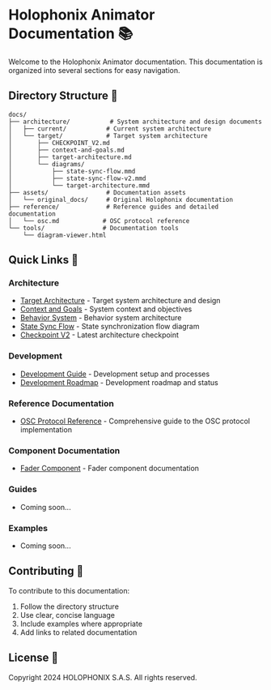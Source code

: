 # Holophonix Animator Documentation 📚

Welcome to the Holophonix Animator documentation. This documentation is organized into several sections for easy navigation.

## Directory Structure 📂

```
docs/
├── architecture/           # System architecture and design documents
│   ├── current/           # Current system architecture
│   └── target/            # Target system architecture
│       ├── CHECKPOINT_V2.md
│       ├── context-and-goals.md
│       ├── target-architecture.md
│       └── diagrams/
│           ├── state-sync-flow.mmd
│           ├── state-sync-flow-v2.mmd
│           └── target-architecture.mmd
├── assets/                # Documentation assets
│   └── original_docs/     # Original Holophonix documentation
├── reference/             # Reference guides and detailed documentation
│   └── osc.md            # OSC protocol reference
└── tools/                # Documentation tools
    └── diagram-viewer.html
```

## Quick Links 🔗

### Architecture
- [Target Architecture](architecture/target/target-architecture.md) - Target system architecture and design
- [Context and Goals](architecture/target/context-and-goals.md) - System context and objectives
- [Behavior System](architecture/behavior-system.md) - Behavior system architecture
- [State Sync Flow](architecture/target/diagrams/state-sync-flow-v2.mmd) - State synchronization flow diagram
- [Checkpoint V2](architecture/target/CHECKPOINT_V2.md) - Latest architecture checkpoint

### Development
- [Development Guide](development/README.md) - Development setup and processes
- [Development Roadmap](development/ROADMAP.md) - Development roadmap and status

### Reference Documentation
- [OSC Protocol Reference](reference/osc.md) - Comprehensive guide to the OSC protocol implementation

### Component Documentation
- [Fader Component](components/Fader.md) - Fader component documentation

### Guides
- Coming soon...

### Examples
- Coming soon...

## Contributing 🤝

To contribute to this documentation:
1. Follow the directory structure
2. Use clear, concise language
3. Include examples where appropriate
4. Add links to related documentation

## License 📄

Copyright 2024 HOLOPHONIX S.A.S. All rights reserved.
